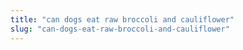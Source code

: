 ```yaml
---
title: "can dogs eat raw broccoli and cauliflower"
slug: "can-dogs-eat-raw-broccoli-and-cauliflower"
---
```


